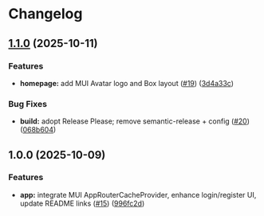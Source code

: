 # Changelog

## [1.1.0](https://github.com/milliorn/fitness-tracker/compare/v1.0.0...v1.1.0) (2025-10-11)


### Features

* **homepage:** add MUI Avatar logo and Box layout ([#19](https://github.com/milliorn/fitness-tracker/issues/19)) ([3d4a33c](https://github.com/milliorn/fitness-tracker/commit/3d4a33cb6f608a525890e77d3502987672f3567b))


### Bug Fixes

* **build:** adopt Release Please; remove semantic-release + config ([#20](https://github.com/milliorn/fitness-tracker/issues/20)) ([068b604](https://github.com/milliorn/fitness-tracker/commit/068b604652408712c6be53b8e71f0d204b78a924))

## 1.0.0 (2025-10-09)


### Features

* **app:** integrate MUI AppRouterCacheProvider, enhance login/register UI, update README links ([#15](https://github.com/milliorn/fitness-tracker/issues/15)) ([996fc2d](https://github.com/milliorn/fitness-tracker/commit/996fc2d192be7f382a18732f579a2579f8cf8d29))
